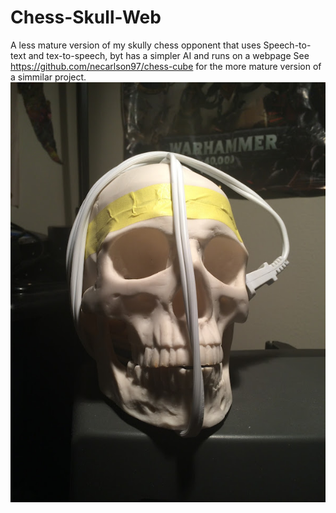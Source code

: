 # Chess-Skull-Web
A less mature version of my skully chess opponent that uses Speech-to-text and tex-to-speech, byt has a simpler AI and runs on a webpage
See https://github.com/necarlson97/chess-cube for the more mature version of a simmilar project.
![pic](pic2.jpg)
